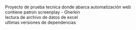 Proyecto de prueba tecnica donde abarca automatización web<br>
contiene patron screenplay - Gherkin<br>
lectura de archivo de datos de excel<br>
ultimas versiones de dependencias<br>
